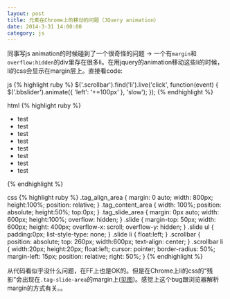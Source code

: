 ```yaml
---
layout: post
title: 元素在Chrome上的移动的问题（JQuery animation）
date: 2014-3-31 14:00:00
category: js
---
```


同事写js animation的时候碰到了一个很奇怪的问题 -> 一个有<code>margin</code>和<code>overflow:hidden</code>的div里存在很多li。在用jquery的animation移动这些li的时候，li的css会显示在margin层上。直接看code:

js
{% highlight ruby %}
$('.scrollbar').find('li').live('click', function(event) {
     $('.bbslider').animate({
         'left': ‘+=100px’
     }, 'slow');
 });
{% endhighlight %}

html
{% highlight ruby %}
<div class='tag_area'>
	<div class='tag_align_area'>
		<div class='tag_content_area'>
			<div class='tag_slide_area'>
				<div class='slide'>
					<ul class='bbslider' style='width:300%;position:relative;'>
						<li>test</li>
						<li>test</li>
						<li>test</li>
						<li>test</li>
						<li>test</li>
						<li>test</li>
						<li>test</li>
						<li>test</li>
					</ul>
				</div>
				<div class='scrollbar'>
					<ul class="bbscroll"></ul>
				</div>
			</div>
		</div>
	</div>
</div>
{% endhighlight %}

css
{% highlight ruby %}
.tag_align_area
{
	margin: 0 auto; 
	width: 800px;
	height:100%;
	position: relative;
}
.tag_content_area
{
	width: 100%;
	position: absolute;
	height:50%;
	top:0px;
}
.tag_slide_area
{
	margin: 0px auto;
	width: 600px;
	height:100%;
	overflow: hidden;
}
.slide
{
	margin-top: 50px;
	width: 600px;
	height: 400px;
	overflow-x: scroll;
	overflow-y: hidden;
}
.slide ul
{
	padding:0px;
	list-style-type: none;
}
.slide li
{
	float:left;
}
.scrollbar
{
	position: absolute;
	top: 260px;
    width:600px;
    text-align: center;
}
.scrollbar li
{
	width:20px;
	height:20px;
	float:left;
	cursor: pointer;
	border-radius: 50%;
	margin-left: 15px;
	position: relative;
	right: 50%;
}
{% endhighlight %}

从代码看似乎没什么问题，在FF上也是OK的。但是在Chrome上li的css的“残影”会出现在<code>.tag-slide-area</code>的margin上([见图][link])。感觉上这个bug跟浏览器解析margin的方式有关。。


[link]: https://screenshot.googleplex.com/xzbgMqTDiX
